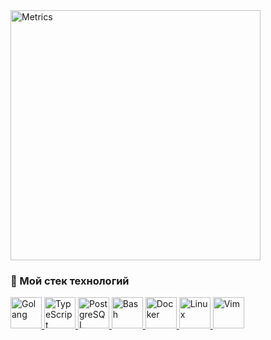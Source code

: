 <img src="/github-metrics.svg" alt="Metrics" width="400">
<div id="badges" align="center">
  
</div>

### 🧰 Мой стек технологий

<p align="left">
  <!-- Golang -->
  <a href="https://go.dev/">
    <img src="https://skillicons.dev/icons?i=go" alt="Golang" width="50" height="50">
  </a>
  <!-- TypeScript -->
  <a href="https://www.typescriptlang.org/">
    <img src="https://skillicons.dev/icons?i=ts" alt="TypeScript" width="50" height="50">
  </a>
  <!-- PostgreSQL -->
  <a href="https://www.postgresql.org/">
    <img src="https://skillicons.dev/icons?i=postgresql" alt="PostgreSQL" width="50" height="50">
  </a>
  <!-- Bash -->
  <a href="https://www.gnu.org/software/bash/">
    <img src="https://skillicons.dev/icons?i=bash" alt="Bash" width="50" height="50">
  </a>
  <!-- Docker -->
  <a href="https://www.docker.com/">
    <img src="https://skillicons.dev/icons?i=docker" alt="Docker" width="50" height="50">
  </a>
  <!-- Linux -->
  <a href="https://www.linux.org/">
    <img src="https://skillicons.dev/icons?i=linux" alt="Linux" width="50" height="50">
  </a>
  <!-- Vim -->
  <a href="https://www.vim.org/">
    <img src="https://skillicons.dev/icons?i=vim" alt="Vim" width="50" height="50">
  </a>
</p>


<!--
**kostya2288/kostya2288** is a ✨ _special_ ✨ repository because its `README.md` (this file) appears on your GitHub profile.

Here are some ideas to get you started:

- 🔭 I’m currently working on ...
- 🌱 I’m currently learning ...
- 👯 I’m looking to collaborate on ...
- 🤔 I’m looking for help with ...
- 💬 Ask me about ...
- 📫 How to reach me: ...
- 😄 Pronouns: ...
- ⚡ Fun fact: ...
-->
